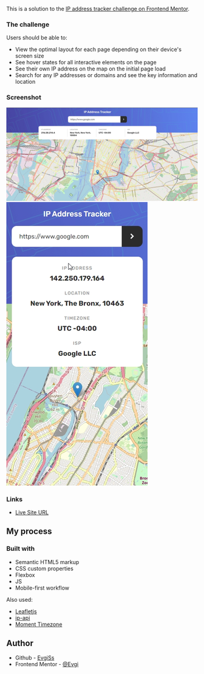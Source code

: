 This is a solution to the [IP address tracker challenge on Frontend Mentor](https://www.frontendmentor.io/challenges/ip-address-tracker-I8-0yYAH0).

### The challenge

Users should be able to:

- View the optimal layout for each page depending on their device's screen size
- See hover states for all interactive elements on the page
- See their own IP address on the map on the initial page load
- Search for any IP addresses or domains and see the key information and location

### Screenshot

![](./screenshots/desktop.jpg)
![](./screenshots/mobile.jpg)

### Links

- [Live Site URL](https://evgiss.github.io/IP-address-tracker/)

## My process

### Built with

- Semantic HTML5 markup
- CSS custom properties
- Flexbox
- JS
- Mobile-first workflow

Also used:

- [Leafletjs](https://leafletjs.com/)
- [ip-api](https://ip-api.com/)
- [Moment Timezone](https://momentjs.com/timezone/)

## Author

- Github - [EvgiSs](https://github.com/EvgiSs)
- Frontend Mentor - [@Evgi](https://www.frontendmentor.io/profile/EvgiSs)
